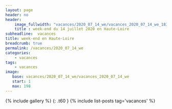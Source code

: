 ```yaml
---
layout: page
header: no
header:
    image_fullwidth: "vacances/2020_07_14_we/vacances_2020_07_14_we_183.jpg"
    title : week-end du 14 juillet 2020 en Haute-Loire
subheadline:  vacances
title: week-end en Haute-Loire
breadcrumb: true
permalink: /vacances/2020_07_14_we
categories:
    - vacances
tags:
    - vacances
image:
   base: vacances/2020_07_14_we/vacances_2020_07_14_we
   start: 1
   max: 198
---
```

{% include gallery %}
{: .t60 }
{% include list-posts tag='vacances' %}
